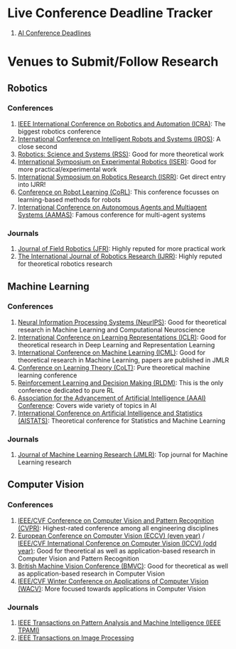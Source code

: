 # Live Conference Deadline Tracker
1. [AI Conference Deadlines](https://aideadlin.es/?sub=ML,CV,NLP,RO,SP,DM)

# Venues to Submit/Follow Research

## Robotics
### Conferences
1. [IEEE International Conference on Robotics and Automation (ICRA)](https://www.icra2020.org/): The biggest robotics conference
2. [International Conference on Intelligent Robots and Systems (IROS)](https://www.iros2020.org/): A close second
3. [Robotics: Science and Systems (RSS)](https://roboticsconference.org/): Good for more theoretical work
4. [International Symposium on Experimental Robotics (ISER)](https://link.springer.com/conference/iser): Good for more practical/experimental work
5. [International Symposium on Robotics Research (ISRR)](http://www.isrr2019.org/): Get direct entry into IJRR!
6. [Conference on Robot Learning (CoRL)](https://www.robot-learning.org/): This conference focusses on learning-based methods for robots
7. [International Conference on Autonomous Agents and Multiagent Systems (AAMAS)](https://aamas2020.conference.auckland.ac.nz/): Famous conference for multi-agent systems

### Journals
1. [Journal of Field Robotics (JFR)](https://www.journalfieldrobotics.org/JFR/Home.html): Highly reputed for more practical work
2. [The International Journal of Robotics Research (IJRR)](https://journals.sagepub.com/home/ijr): Highly reputed for theoretical robotics research

## Machine Learning
### Conferences
1. [Neural Information Processing Systems (NeurIPS)](https://neurips.cc/): Good for theoretical research in Machine Learning and Computational Neuroscience
2. [International Conference on Learning Representations (ICLR)](https://iclr.cc/): Good for theoretical research in Deep Learning and Representation Learning
3. [International Conference on Machine Learning (ICML)](https://icml.cc/): Good for theoretical research in Machine Learning, papers are published in JMLR
4. [Conference on Learning Theory (CoLT)](https://www.colt2020.org/): Pure theoretical machine learning conference
5. [Reinforcement Learning and Decision Making (RLDM)](http://rldm.org/): This is the only conference dedicated to pure RL
6. [Association for the Advancement of Artificial Intelligence (AAAI) Conference](https://www.aaai.org/Conferences/AAAI/aaai.php): Covers wide variety of topics in AI
7. [International Conference on Artificial Intelligence and Statistics (AISTATS)](https://www.aistats.org/): Theoretical conference for Statistics and Machine Learning

### Journals
1. [Journal of Machine Learning Research (JMLR)](http://www.jmlr.org/): Top journal for Machine Learning research

## Computer Vision
### Conferences
1. [IEEE/CVF Conference on Computer Vision and Pattern Recognition (CVPR)](http://cvpr2020.thecvf.com/): Highest-rated conference among all engineering disciplines
2. [European Conference on Computer Vision (ECCV) (even year)](https://eccv2020.eu/) / [IEEE/CVF International Conference on Computer Vision (ICCV) (odd year)](http://iccv2021.thecvf.com/home): Good for theoretical as well as application-based research in Computer Vision and Pattern Recognition
3. [British Machine Vision Conference (BMVC)](https://britishmachinevisionassociation.github.io/bmvc): Good for theoretical as well as application-based research in Computer Vision
4. [IEEE/CVF Winter Conference on Applications of Computer Vision (WACV)](http://wacv2021.thecvf.com/home): More focused towards applications in Computer Vision

### Journals
1. [IEEE Transactions on Pattern Analysis and Machine Intelligence (IEEE TPAMI)](https://ieeexplore.ieee.org/xpl/RecentIssue.jsp?punumber=34)
2. [IEEE Transactions on Image Processing](https://ieeexplore.ieee.org/xpl/RecentIssue.jsp?punumber=83)
